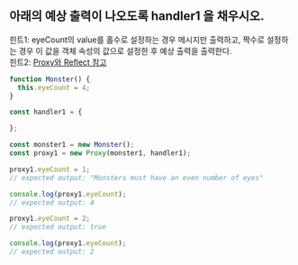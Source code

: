 ## 아래의 예상 출력이 나오도록 handler1 을 채우시오.
힌트1: eyeCount의 value를 홀수로 설정하는 경우 메시지만 출력하고, 짝수로 설정하는 경우 이 값을 객체 속성의 값으로 설정한 후 예상 출력을 출력한다.
<br>
힌트2: [Proxy와 Reflect 참고](https://ko.javascript.info/proxy#ref-881)

```js
function Monster() {
  this.eyeCount = 4;
}

const handler1 = {

};

const monster1 = new Monster();
const proxy1 = new Proxy(monster1, handler1);

proxy1.eyeCount = 1;
// expected output: "Monsters must have an even number of eyes"

console.log(proxy1.eyeCount);
// expected output: 4

proxy1.eyeCount = 2;
// expected output: true

console.log(proxy1.eyeCount);
// expected output: 2
```